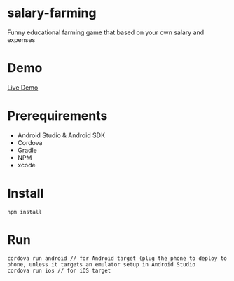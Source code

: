 # salary-farming
Funny educational farming game that based on your own salary and expenses

# Demo
[Live Demo](https://grosmar.github.io/salary-farming/bin/index.html)

# Prerequirements
- Android Studio & Android SDK
- Cordova 
- Gradle
- NPM
- xcode

# Install
```
npm install
```

# Run
```
cordova run android // for Android target (plug the phone to deploy to phone, unless it targets an emulator setup in Android Studio
cordova run ios // for iOS target